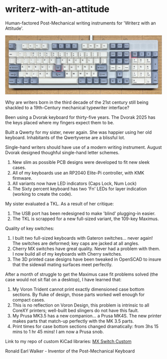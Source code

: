 # writerz-with-an-attitude
Human-factored Post-Mechanical writing instruments for 'Writerz with an Attitude'.

<img src="Photos/MaximusGitHub.png" width="650" />

Why are writers born in the third decade of the 21st century still being shackled to a 19th-Century mechanical typewriter interface?

Been using a Dvorak keyboard for thirty-five years. The Dvorak 2025 has the keys placed where my fingers expect them to be.

Built a Qwerty for my sister, never again. She was happier using her old keyboard. Inhabitants of the Qwertyverse are a blissful lot. 

Single-hand writers should have use of a modern writing instrument. August Dvorak designed thoughful single-hand letter schemes.

1. New slim as possible PCB designs were developed to fit new sleek cases.
2. All of my keyboards use an RP2040 Elite-Pi controller, with KMK firmware.
3. All variants now have LED indicators (Caps Lock, Num Lock)
4. The Sixty percent keyboard has two 'Fn' LEDs for layer indication (working to create the code).  

My sister evaluated a TKL. As a result of her critique:

1. The USB port has been redesigned to make 'blind' plugging-in easier. 
2. The TKL is scrapped for a new full-sized variant, the 109-key Maximus.

Quality of key switches:

1. I built two full-sized keyboards with Gateron switches... never again! The switches are deformed; key caps are jacked at all angles. 
2. Cherry MX switches have great quality. Never had a problem with them. I now build all of my keyboards with Cherry switches.
3. The 3D printed case designs have been tweaked in OpenSCAD to insure that the sidewall mating surfaces meet perfectly.

After a month of struggle to get the Maximus case fit problems solved (the case would not sit flat on a desktop), I have learned that:

1. My Voron Trident cannot print exactly dimensioned case bottom sections. By fluke of design, those parts worked well enough for compact cases. 
2. This is no reflection on Voron Design, this problem is intrinsic to all CoreXY printers; well-built bed slingers do not have this fault.
3. My Prusa MK3.5 has a new companion... a Prusa MK4S. The new printer makes parts that match-up perfectly with the MK 3.5 parts.  
4. Print times for case bottom sections changed dramatically: from 3hs 15 mins to 1 hr 45 mins! I am now a Prusa snob.

Link to my repo of custom KiCad libraries: [MX Switch Custom](https://github.com/Dholydai/mx-switch-custom)

Ronald Earl Walker - Inventor of the Post-Mechanical Keyboard
   

